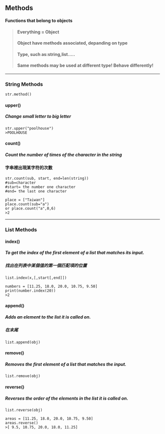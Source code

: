 ## Methods
#### Functions that belong to objects
> #### Everything = Object
> #### Object have methods associated, depanding on type
> #### Type, such as:string,list.....
> #### Same methods may be used at different type! Behave differently!


---

### String Methods
```
str.method()
```

#### upper()
##### Change small letter to big letter
```=1
str.upper("poolhouse")
>POOLHOUSE

```

#### count()
##### Count the number of times of the character in the string 
#### 字串裡出現某字符的次數
```
str.count(sub, start, end=len(string))
#sub=character
#start= the number one character
#end= the last one character
```

```=1
place = ["Taiwan"]
place.count(sub="a")
or place.count("a",0,6)
>2
```


---

### List Methods

#### index()
##### To get the index of the first element of a list that matches its input.
##### 找出在列表中某個值的第一個匹配項的位置

```
list.index(x,[,start[,end]])
```

```=1
numbers = [11.25, 18.0, 20.0, 10.75, 9.50]
print(number.index(20))
>2
```

#### append()
##### Adds an element to the list it is called on.
##### 在末尾

```
list.append(obj)
```

#### remove()
##### Removes the first element of a list that matches the input.

```
list.remove(obj)
```


#### reverse()
##### Reverses the order of the elements in the list it is called on.

```
list.reverse(obj)
```

```=1
areas = [11.25, 18.0, 20.0, 10.75, 9.50]
areas.reverse()
>[ 9.5, 10.75, 20.0, 18.0, 11.25]
```

